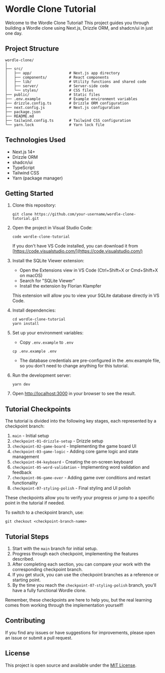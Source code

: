 # Wordle Clone Tutorial

Welcome to the Wordle Clone Tutorial! This project guides you through building a Wordle clone using Next.js, Drizzle ORM, and shadcn/ui in just one day.

## Project Structure

```
wordle-clone/
│
├── src/
│   ├── app/                 # Next.js app directory
│   ├── components/          # React components
│   ├── lib/                 # Utility functions and shared code
│   ├── server/              # Server-side code
│   └── styles/              # CSS files
├── public/                  # Static files
├── .env.example             # Example environment variables
├── drizzle.config.ts        # Drizzle ORM configuration
├── next.config.js           # Next.js configuration
├── package.json
├── README.md
├── tailwind.config.ts       # Tailwind CSS configuration
└── yarn.lock                # Yarn lock file
```

## Technologies Used

- Next.js 14+
- Drizzle ORM
- shadcn/ui
- TypeScript
- Tailwind CSS
- Yarn (package manager)

## Getting Started

1. Clone this repository:

   ```
   git clone https://github.com/your-username/wordle-clone-tutorial.git
   ```

2. Open the project in Visual Studio Code:

   ```
   code wordle-clone-tutorial
   ```

   If you don't have VS Code installed, you can download it from [https://code.visualstudio.com/](https://code.visualstudio.com/)

3. Install the SQLite Viewer extension:

   - Open the Extensions view in VS Code (Ctrl+Shift+X or Cmd+Shift+X on macOS)
   - Search for "SQLite Viewer"
   - Install the extension by Florian Klampfer

   This extension will allow you to view your SQLite database directly in VS Code.

4. Install dependencies:

   ```
   cd wordle-clone-tutorial
   yarn install
   ```

5. Set up your environment variables:

   - Copy `.env.example` to `.env`

   ```
   cp .env.example .env
   ```

   - The database credentials are pre-configured in the .env.example file, so you don't need to change anything for this tutorial.

6. Run the development server:

   ```
   yarn dev
   ```

7. Open [http://localhost:3000](http://localhost:3000) in your browser to see the result.

## Tutorial Checkpoints

The tutorial is divided into the following key stages, each represented by a checkpoint branch:

1. `main` - Initial setup
2. `checkpoint-01-drizzle-setup` - Drizzle setup
3. `checkpoint-02-game-board` - Implementing the game board UI
4. `checkpoint-03-game-logic` - Adding core game logic and state management
5. `checkpoint-04-keyboard` - Creating the on-screen keyboard
6. `checkpoint-05-word-validation` - Implementing word validation and feedback
7. `checkpoint-06-game-over` - Adding game over conditions and restart functionality
8. `checkpoint-07-styling-polish` - Final styling and UI polish

These checkpoints allow you to verify your progress or jump to a specific point in the tutorial if needed.

To switch to a checkpoint branch, use:

```
git checkout <checkpoint-branch-name>
```

## Tutorial Steps

1. Start with the `main` branch for initial setup.
2. Progress through each checkpoint, implementing the features described.
3. After completing each section, you can compare your work with the corresponding checkpoint branch.
4. If you get stuck, you can use the checkpoint branches as a reference or starting point.
5. By the time you reach the `checkpoint-07-styling-polish` branch, you'll have a fully functional Wordle clone.

Remember, these checkpoints are here to help you, but the real learning comes from working through the implementation yourself!

## Contributing

If you find any issues or have suggestions for improvements, please open an issue or submit a pull request.

## License

This project is open source and available under the [MIT License](LICENSE).
